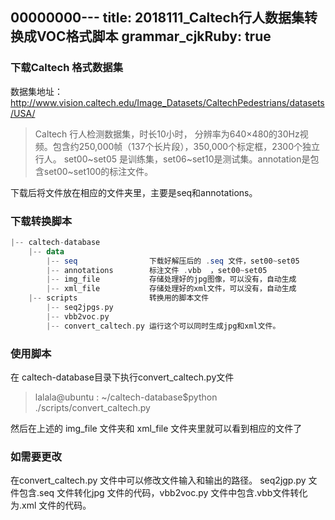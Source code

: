 00000000---
title: 2018111_Caltech行人数据集转换成VOC格式脚本 
grammar_cjkRuby: true
---

### 下载Caltech 格式数据集
数据集地址：http://www.vision.caltech.edu/Image_Datasets/CaltechPedestrians/datasets/USA/

> Caltech 行人检测数据集，时长10小时， 分辨率为640×480的30Hz视频。包含约250,000帧（137个长片段），350,000个标定框，2300个独立行人。
> set00~set05 是训练集，set06~set10是测试集。annotation是包含set00~set100的标注文件。

下载后将文件放在相应的文件夹里，主要是seq和annotations。

### 下载转换脚本

``` haskell
|-- caltech-database
    |-- data
	    |-- seq                下载好解压后的 .seq 文件，set00~set05
	    |-- annotations        标注文件 .vbb  ，set00~set05
	    |-- img_file           存储处理好的jpg图像，可以没有，自动生成
	    |-- xml_file           存储处理好的xml文件，可以没有，自动生成
    |-- scripts                转换用的脚本文件
	    |-- seq2jpgs.py
	    |-- vbb2voc.py
	    |-- convert_caltech.py 运行这个可以同时生成jpg和xml文件。
```

		
### 使用脚本
在 caltech-database目录下执行convert_caltech.py文件


>lalala@ubuntu : ~/caltech-database$python ./scripts/convert_caltech.py

然后在上述的 img_file 文件夹和 xml_file 文件夹里就可以看到相应的文件了

### 如需要更改
在convert_caltech.py 文件中可以修改文件输入和输出的路径。
seq2jgp.py 文件包含.seq 文件转化jpg 文件的代码，vbb2voc.py 文件中包含.vbb文件转化为.xml 文件的代码。


























